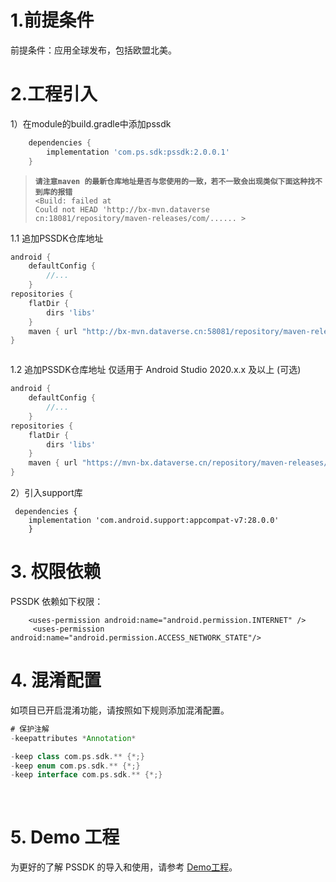 
# 1.前提条件
前提条件：应用全球发布，包括欧盟北美。
&ensp;
# 2.工程引入

1）在module的build.gradle中添加pssdk

```groovy
    dependencies {
		implementation 'com.ps.sdk:pssdk:2.0.0.1'
    }

```

>**`请注意maven 的最新仓库地址是否与您使用的一致，若不一致会出现类似下面这种找不到库的报错`**</br>
`<Build: failed at`</br>
`Could not HEAD 'http://bx-mvn.dataverse cn:18081/repository/maven-releases/com/...... >`

1.1 追加PSSDK仓库地址
```groovy
android {
    defaultConfig {
        //...
    }
repositories {
    flatDir {
        dirs 'libs'
    }
    maven { url "http://bx-mvn.dataverse.cn:58081/repository/maven-releases/"}
}



```
1.2 追加PSSDK仓库地址 仅适用于 Android Studio 2020.x.x 及以上 (可选)


```groovy
android {
    defaultConfig {
        //...
    }
repositories {
    flatDir {
        dirs 'libs'
    }
    maven { url "https://mvn-bx.dataverse.cn/repository/maven-releases/"}
}

```



2）引入support库

     dependencies {
    	implementation 'com.android.support:appcompat-v7:28.0.0'
        }

# 3. 权限依赖
PSSDK 依赖如下权限：

        <uses-permission android:name="android.permission.INTERNET" />
		 <uses-permission android:name="android.permission.ACCESS_NETWORK_STATE"/>

# 4. 混淆配置
如项目已开启混淆功能，请按照如下规则添加混淆配置。
</br>
```groovy
# 保护注解
-keepattributes *Annotation*

-keep class com.ps.sdk.** {*;}
-keep enum com.ps.sdk.** {*;}
-keep interface com.ps.sdk.** {*;}


```
&ensp;
# 5. Demo 工程
为更好的了解 PSSDK 的导入和使用，请参考 [Demo工程](https://github.com/Avid-ly/Android-PSSDK-Demo "Demo工程")。